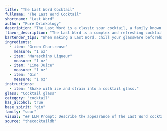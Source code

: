 ```yaml
---
title: "The Last Word Cocktail"
fullname: "The Last Word Cocktail"
shortname: "Last Word"
author: "Pure Drinkology"
description: "The Last Word is a classic sour cocktail, a family known for its tart, refreshing flavors.  Created in the 1920s at the Detroit Athletic Club, it's a potent blend of green Chartreuse, maraschino liqueur, lime juice, and gin, making it a sophisticated and complex drink. "
flavor_description: "The Last Word is a complex and refreshing cocktail with a bright, herbaceous character.  The Green Chartreuse dominates with its unique, minty and herbal notes.  Maraschino adds a sweet, cherry-like sweetness balanced by the tart lime juice.  Gin provides a subtle juniper backbone. The result is a well-balanced, slightly bitter, and intensely aromatic drink that lingers on the palate. "
bartender_tips: "When making a Last Word, chill your glassware beforehand.  Shake vigorously with ice, using a good quality gin for optimal flavor.  Strain into a chilled coupe glass, and use a high-quality Green Chartreuse for its complex herbal notes.  The perfect Last Word balances bitterness, sweetness, and citrus, so adjust the lime juice for your desired taste. "
ingredients:
  - item: "Green Chartreuse"
    measure: "1 oz"
  - item: "Maraschino Liqueur"
    measure: "1 oz"
  - item: "Lime Juice"
    measure: "1 oz"
  - item: "Gin"
    measure: "1 oz"
instructions:
  - item: "Shake with ice and strain into a cocktail glass."
glass: "Cocktail glass"
category: "cocktail"
has_alcohol: true
base_spirit: "gin"
family: "sour"
visual: "## LLM Prompt: Describe the appearance of The Last Word cocktail.Imagine a cocktail glass filled with a vibrant, **emerald green liquid**.  The color is reminiscent of a **lush forest, with hints of lime and mint**.  **Tiny bubbles rise gently** from the depths, creating a **sparkling, ethereal effect**.  A **thin sliver of lime peel**, its **green hue mirroring the drink**, rests gracefully on the rim, **adding a touch of elegance**. The **chilled condensation** on the glass further enhances the **visual appeal**, creating a **shimmering, frosted effect**. **What words would you use to describe this cocktail's appearance?**  Is it **refreshing**, **inviting**, **sophisticated**, **elegant**, **complex**?  **Capture the essence of this visual experience in your words.** "
source: "thecocktaildb"
---
```


